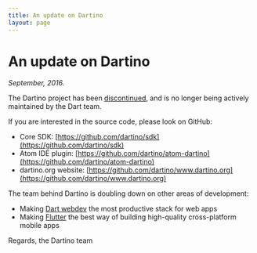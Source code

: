 ```yaml
---
title: An update on Dartino
layout: page
---
```


# An update on Dartino

_September, 2016._

The Dartino project has been [discontinued](https://groups.google.com/forum/#!topic/dartino-discuss/U3fzZjoOdKg), and is no longer being actively maintained by the Dart team.

If you are interested in the source code, please look on GitHub:

  * Core SDK:
  [https://github.com/dartino/sdk](https://github.com/dartino/sdk)
  * Atom IDE plugin:
  [https://github.com/dartino/atom-dartino](https://github.com/dartino/atom-dartino)
  * dartino.org website:
  [https://github.com/dartino/www.dartino.org](https://github.com/dartino/www.dartino.org)

The team behind Dartino is doubling down on other areas of development:

  * Making [Dart webdev](https://webdev.dartlang.org) the most productive stack for web apps
  * Making [Flutter](https://flutter.io) the best way of building high-quality cross-platform mobile apps

Regards, the Dartino team
